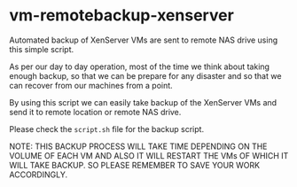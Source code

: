 # vm-remotebackup-xenserver
Automated backup of XenServer VMs are sent to remote NAS drive using this simple script. 

As per our day to day operation, most of the time we think about taking enough backup, so that we can be prepare for any disaster and so that we can recover from our machines from a point. 

By using this script we can easily take backup of the XenServer VMs and send it to remote location or remote NAS drive. 

Please check the ```script.sh``` file for the backup script.

NOTE: THIS BACKUP PROCESS WILL TAKE TIME DEPENDING ON THE VOLUME OF EACH VM AND ALSO IT WILL RESTART THE VMs OF WHICH IT WILL TAKE BACKUP. SO PLEASE REMEMBER TO SAVE YOUR WORK ACCORDINGLY.
